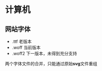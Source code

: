 # 计算机

## 网站字体

- .ttf     老版本
- .woff    当前版本
- .woff2   下一版本，未得到充分支持

两个字体文件的合并，只能通过原始**svg**文件重组
